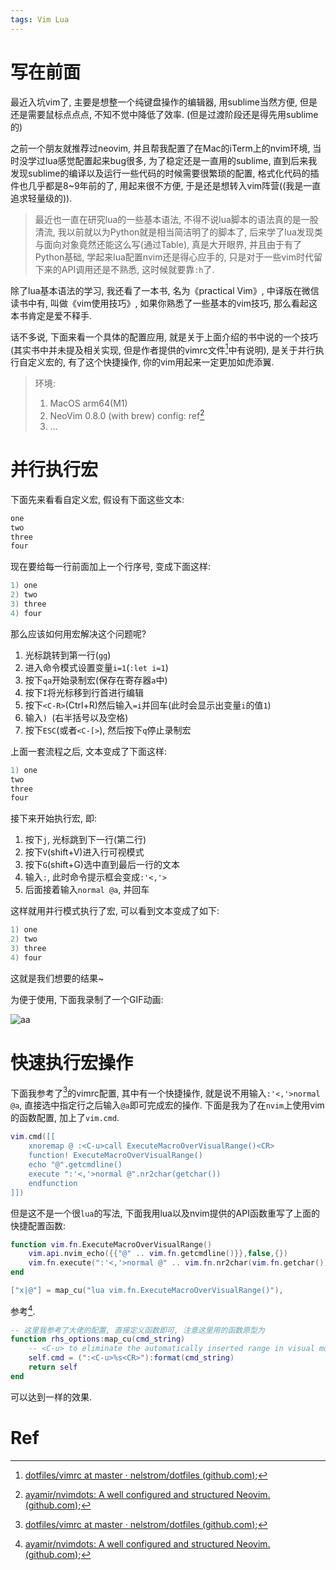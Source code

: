 ```yaml
---
tags: Vim Lua
---
```


# 写在前面

最近入坑vim了, 主要是想整一个纯键盘操作的编辑器, 用sublime当然方便, 但是还是需要鼠标点点点, 不知不觉中降低了效率. (但是过渡阶段还是得先用sublime的) 

之前一个朋友就推荐过neovim, 并且帮我配置了在Mac的iTerm上的nvim环境, 当时没学过lua感觉配置起来bug很多, 为了稳定还是一直用的sublime, 直到后来我发现sublime的编译以及运行一些代码的时候需要很繁琐的配置, 格式化代码的插件也几乎都是8~9年前的了, 用起来很不方便, 于是还是想转入vim阵营((我是一直追求轻量级的)). 

>   最近也一直在研究lua的一些基本语法, 不得不说lua脚本的语法真的是一股清流, 我以前就以为Python就是相当简洁明了的脚本了, 后来学了lua发现类与面向对象竟然还能这么写(通过Table), 真是大开眼界, 并且由于有了Python基础, 学起来lua配置nvim还是得心应手的, 只是对于一些vim时代留下来的API调用还是不熟悉, 这时候就要靠`:h`了.

除了lua基本语法的学习, 我还看了一本书, 名为《practical Vim》, 中译版在微信读书中有, 叫做《vim使用技巧》, 如果你熟悉了一些基本的vim技巧, 那么看起这本书肯定是爱不释手. 

话不多说, 下面来看一个具体的配置应用, 就是关于上面介绍的书中说的一个技巧(其实书中并未提及相关实现, 但是作者提供的vimrc文件[^1]中有说明), 是关于并行执行自定义宏的, 有了这个快捷操作, 你的vim用起来一定更加如虎添翼.

>   环境:
>
>   1.   MacOS arm64(M1)
>   2.   NeoVim 0.8.0 (with brew) config: ref[^2]
>   3.   ...

# 并行执行宏

下面先来看看自定义宏, 假设有下面这些文本:

```c
one
two
three
four
```

现在要给每一行前面加上一个行序号, 变成下面这样:

```c
1) one
2) two
3) three
4) four
```

那么应该如何用宏解决这个问题呢?

1.   光标跳转到第一行(`gg`)
2.   进入命令模式设置变量`i=1`(`:let i=1`)
3.   按下`qa`开始录制宏(保存在寄存器`a`中)
4.   按下`I`将光标移到行首进行编辑
5.   按下`<C-R>`(Ctrl+R)然后输入`=i`并回车(此时会显示出变量`i`的值`1`)
6.   输入`) `(右半括号以及空格)
7.   按下`ESC`(或者`<C-[>`), 然后按下`q`停止录制宏

上面一套流程之后, 文本变成了下面这样:

```c
1) one
two
three
four
```

接下来开始执行宏, 即:

1.   按下`j`, 光标跳到下一行(第二行)
2.   按下`V`(shift+V)进入行可视模式
3.   按下`G`(shift+G)选中直到最后一行的文本
4.   输入`:`, 此时命令提示框会变成`:'<,'>`
5.   后面接着输入`normal @a`, 并回车

这样就用并行模式执行了宏, 可以看到文本变成了如下:

```c
1) one
2) two
3) three
4) four
```

这就是我们想要的结果~

为便于使用, 下面我录制了一个GIF动画: 

![aa](https://s2.loli.net/2022/10/13/gT3R2AqHSBp5ltW.gif)

# 快速执行宏操作

下面我参考了[^1]的vimrc配置, 其中有一个快捷操作, 就是说不用输入`:'<,'>normal @a`, 直接选中指定行之后输入`@a`即可完成宏的操作. 下面是我为了在`nvim`上使用vim的函数配置, 加上了`vim.cmd`.

```lua
vim.cmd([[
    xnoremap @ :<C-u>call ExecuteMacroOverVisualRange()<CR>
    function! ExecuteMacroOverVisualRange()
    echo "@".getcmdline()
    execute ":'<,'>normal @".nr2char(getchar())
	endfunction
]])
```



但是这不是一个很`lua`的写法, 下面我用lua以及nvim提供的API函数重写了上面的快捷配置函数:

```lua
function vim.fn.ExecuteMacroOverVisualRange()
    vim.api.nvim_echo({{"@" .. vim.fn.getcmdline()}},false,{})
    vim.fn.execute(":'<,'>normal @" .. vim.fn.nr2char(vim.fn.getchar()))
end

["x|@"] = map_cu("lua vim.fn.ExecuteMacroOverVisualRange()"),
```

参考[^2].

```lua
-- 这里我参考了大佬的配置, 直接定义函数即可, 注意这里用的函数原型为
function rhs_options:map_cu(cmd_string)
    -- <C-u> to eliminate the automatically inserted range in visual mode
    self.cmd = (":<C-u>%s<CR>"):format(cmd_string)
    return self
end
```



可以达到一样的效果.

# Ref

[^1]:[dotfiles/vimrc at master · nelstrom/dotfiles (github.com)](https://github.com/nelstrom/dotfiles/blob/master/vimrc#L172);
[^2]:[ayamir/nvimdots: A well configured and structured Neovim. (github.com)](https://github.com/ayamir/nvimdots);
[^3]: